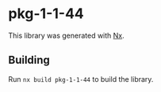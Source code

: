 # pkg-1-1-44

This library was generated with [Nx](https://nx.dev).

## Building

Run `nx build pkg-1-1-44` to build the library.
